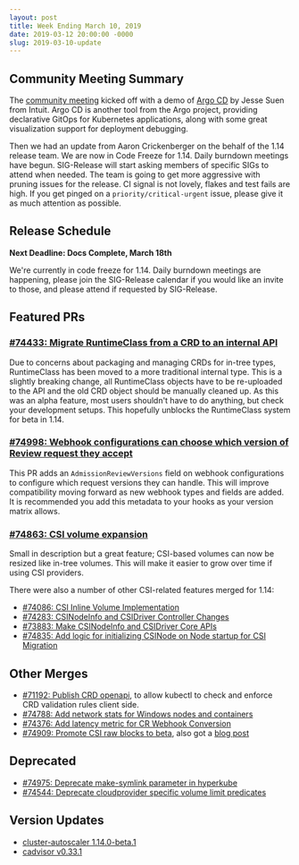 ```yaml
---
layout: post
title: Week Ending March 10, 2019
date: 2019-03-12 20:00:00 -0000
slug: 2019-03-10-update
---
```


## Community Meeting Summary

The [community meeting](http://bit.ly/k8scommunity) kicked off with a demo of [Argo CD](https://argoproj.github.io/argo-cd) by Jesse Suen from Intuit. Argo CD is another tool from the Argo project, providing declarative GitOps for Kubernetes applications, along with some great visualization support for deployment debugging.

Then we had an update from Aaron Crickenberger on the behalf of the 1.14 release team. We are now in Code Freeze for 1.14. Daily burndown meetings have begun. SIG-Release will start asking members of specific SIGs to attend when needed. The team is going to get more aggressive with pruning issues for the release. CI signal is not lovely, flakes and test fails are high. If you get pinged on a `priority/critical-urgent` issue, please give it as much attention as possible.

## Release Schedule

**Next Deadline: Docs Complete, March 18th**

We're currently in code freeze for 1.14. Daily burndown meetings are happening, please join the SIG-Release calendar if you would like an invite to those, and please attend if requested by SIG-Release.

## Featured PRs

### [#74433: Migrate RuntimeClass from a CRD to an internal API](https://github.com/kubernetes/kubernetes/pull/74433)

Due to concerns about packaging and managing CRDs for in-tree types, RuntimeClass has been moved to a more traditional internal type. This is a slightly breaking change, all RuntimeClass objects have to be re-uploaded to the API and the old CRD object should be manually cleaned up. As this was an alpha feature, most users shouldn't have to do anything, but check your development setups. This hopefully unblocks the RuntimeClass system for beta in 1.14.

### [#74998: Webhook configurations can choose which version of Review request they accept](https://github.com/kubernetes/kubernetes/pull/74998)

This PR adds an `AdmissionReviewVersions` field on webhook configurations to configure which request versions they can handle. This will improve compatibility moving forward as new webhook types and fields are added. It is recommended you add this metadata to your hooks as your version matrix allows.

### [#74863: CSI volume expansion](https://github.com/kubernetes/kubernetes/pull/74863)

Small in description but a great feature; CSI-based volumes can now be resized like in-tree volumes. This will make it easier to grow over time if using CSI providers.

There were also a number of other CSI-related features merged for 1.14:

* [#74086: CSI Inline Volume Implementation](https://github.com/kubernetes/kubernetes/pull/74086)
* [#74283: CSINodeInfo and CSIDriver Controller Changes](https://github.com/kubernetes/kubernetes/pull/74283)
* [#73883: Make CSINodeInfo and CSIDriver Core APIs](https://github.com/kubernetes/kubernetes/pull/73883)
* [#74835: Add logic for initializing CSINode on Node startup for CSI Migration](https://github.com/kubernetes/kubernetes/pull/74835)

## Other Merges

* [#71192: Publish CRD openapi](https://github.com/kubernetes/kubernetes/pull/71192), to allow kubectl to check and enforce CRD validation rules client side.
* [#74788: Add network stats for Windows nodes and containers](https://github.com/kubernetes/kubernetes/pull/74788)
* [#74376: Add latency metric for CR Webhook Conversion](https://github.com/kubernetes/kubernetes/pull/74376)
* [#74909: Promote CSI raw blocks to beta](https://github.com/kubernetes/kubernetes/pull/74909), also got a [blog post](https://kubernetes.io/blog/2019/03/07/raw-block-volume-support-to-beta/)

## Deprecated

* [#74975: Deprecate make-symlink parameter in hyperkube](https://github.com/kubernetes/kubernetes/pull/74975)
* [#74544: Deprecate cloudprovider specific volume limit predicates](https://github.com/kubernetes/kubernetes/pull/74544)

## Version Updates

* [cluster-autoscaler 1.14.0-beta.1](https://github.com/kubernetes/kubernetes/pull/75181)
* [cadvisor v0.33.1](https://github.com/kubernetes/kubernetes/pull/75140)
